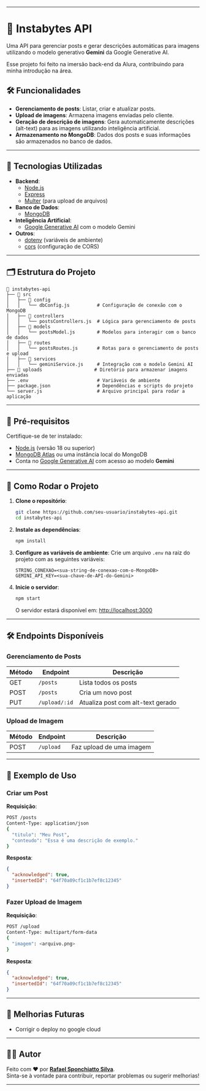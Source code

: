 
---

# 📸 Instabytes API
Uma API para gerenciar posts e gerar descrições automáticas para imagens utilizando o modelo generativo **Gemini** da Google Generative AI.

Esse projeto foi feito na imersão back-end da Alura, contribuindo para minha introdução na área.

## 🛠 Funcionalidades

- **Gerenciamento de posts**: Listar, criar e atualizar posts.
- **Upload de imagens**: Armazena imagens enviadas pelo cliente.
- **Geração de descrição de imagens**: Gera automaticamente descrições (alt-text) para as imagens utilizando inteligência artificial.
- **Armazenamento no MongoDB**: Dados dos posts e suas informações são armazenados no banco de dados.

---

## 🚀 Tecnologias Utilizadas

- **Backend**:
  - [Node.js](https://nodejs.org)
  - [Express](https://expressjs.com/)
  - [Multer](https://github.com/expressjs/multer) (para upload de arquivos)
- **Banco de Dados**:
  - [MongoDB](https://www.mongodb.com/)
- **Inteligência Artificial**:
  - [Google Generative AI](https://ai.google/tools/generative-ai/) com o modelo Gemini
- **Outros**:
  - [dotenv](https://github.com/motdotla/dotenv) (variáveis de ambiente)
  - [cors](https://github.com/expressjs/cors) (configuração de CORS)

---

## 🗂 Estrutura do Projeto

```
📂 instabytes-api
├── 📂 src
│   ├── 📂 config
│   │   └── dbConfig.js          # Configuração de conexão com o MongoDB
│   ├── 📂 controllers
│   │   └── postsControllers.js  # Lógica para gerenciamento de posts
│   ├── 📂 models
│   │   └── postsModel.js        # Modelos para interagir com o banco de dados
│   ├── 📂 routes
│   │   └── postsRoutes.js       # Rotas para o gerenciamento de posts e upload
│   ├── 📂 services
│   │   └── geminiService.js     # Integração com o modelo Gemini AI
├── 📂 uploads                   # Diretório para armazenar imagens enviadas
├── .env                         # Variáveis de ambiente
├── package.json                 # Dependências e scripts do projeto
└── server.js                    # Arquivo principal para rodar a aplicação
```

---

## 🧰 Pré-requisitos

Certifique-se de ter instalado:

- [Node.js](https://nodejs.org/) (versão 18 ou superior)
- [MongoDB Atlas](https://www.mongodb.com/atlas) ou uma instância local do MongoDB
- Conta no [Google Generative AI](https://ai.google/tools/generative-ai/) com acesso ao modelo **Gemini**

---

## 🚀 Como Rodar o Projeto

1. **Clone o repositório**:
   ```bash
   git clone https://github.com/seu-usuario/instabytes-api.git
   cd instabytes-api
   ```

2. **Instale as dependências**:
   ```bash
   npm install
   ```

3. **Configure as variáveis de ambiente**:
   Crie um arquivo `.env` na raiz do projeto com as seguintes variáveis:
   ```env
   STRING_CONEXAO=<sua-string-de-conexao-com-o-MongoDB>
   GEMINI_API_KEY=<sua-chave-de-API-do-Gemini>
   ```

4. **Inicie o servidor**:
   ```bash
   npm start
   ```
   O servidor estará disponível em: [http://localhost:3000](http://localhost:3000)

---

## 🛠 Endpoints Disponíveis

### **Gerenciamento de Posts**

| Método | Endpoint        | Descrição                           |
|--------|-----------------|-------------------------------------|
| GET    | `/posts`        | Lista todos os posts               |
| POST   | `/posts`        | Cria um novo post                  |
| PUT    | `/upload/:id`   | Atualiza post com alt-text gerado  |

### **Upload de Imagem**

| Método | Endpoint        | Descrição                           |
|--------|-----------------|-------------------------------------|
| POST   | `/upload`       | Faz upload de uma imagem           |

---

## 📖 Exemplo de Uso

### **Criar um Post**
**Requisição**:
```bash
POST /posts
Content-Type: application/json
{
  "titulo": "Meu Post",
  "conteudo": "Essa é uma descrição de exemplo."
}
```

**Resposta**:
```json
{
  "acknowledged": true,
  "insertedId": "64f70a09cf1c1b7ef8c12345"
}
```

### **Fazer Upload de Imagem**
**Requisição**:
```bash
POST /upload
Content-Type: multipart/form-data
{
  "imagem": <arquivo.png>
}
```

**Resposta**:
```json
{
  "acknowledged": true,
  "insertedId": "64f70a09cf1c1b7ef8c12345"
}
```

---

## 🔧 Melhorias Futuras

- Corrigir o deploy no google cloud

---

## 👨‍💻 Autor

Feito com ❤️ por **[Rafael Sponchiatto Silva](https://github.com/Sponchiatto)**.  
Sinta-se à vontade para contribuir, reportar problemas ou sugerir melhorias!

---
